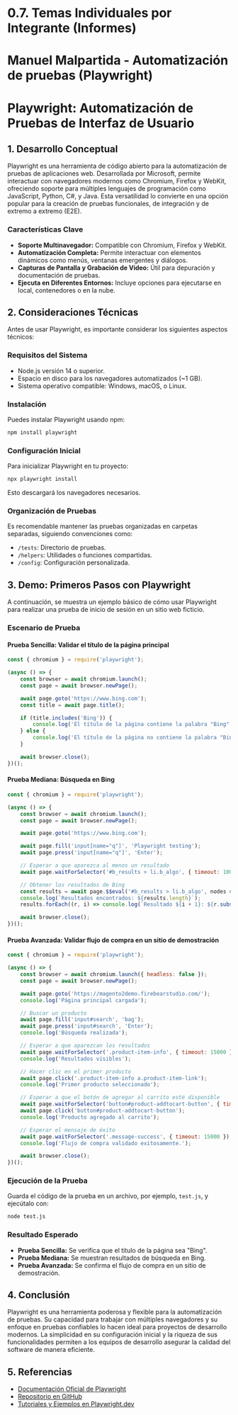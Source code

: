 # 0.7. Temas Individuales por Integrante (Informes)

# Manuel Malpartida - Automatización de pruebas (Playwright)

# Playwright: Automatización de Pruebas de Interfaz de Usuario

## 1. Desarrollo Conceptual

Playwright es una herramienta de código abierto para la automatización de pruebas de aplicaciones web. Desarrollada por Microsoft, permite interactuar con navegadores modernos como Chromium, Firefox y WebKit, ofreciendo soporte para múltiples lenguajes de programación como JavaScript, Python, C#, y Java. Esta versatilidad lo convierte en una opción popular para la creación de pruebas funcionales, de integración y de extremo a extremo (E2E).

### Características Clave
- **Soporte Multinavegador:** Compatible con Chromium, Firefox y WebKit.
- **Automatización Completa:** Permite interactuar con elementos dinámicos como menús, ventanas emergentes y diálogos.
- **Capturas de Pantalla y Grabación de Video:** Útil para depuración y documentación de pruebas.
- **Ejecuta en Diferentes Entornos:** Incluye opciones para ejecutarse en local, contenedores o en la nube.

## 2. Consideraciones Técnicas

Antes de usar Playwright, es importante considerar los siguientes aspectos técnicos:

### Requisitos del Sistema
- Node.js versión 14 o superior.
- Espacio en disco para los navegadores automatizados (~1 GB).
- Sistema operativo compatible: Windows, macOS, o Linux.

### Instalación
Puedes instalar Playwright usando npm:

```bash
npm install playwright
```

### Configuración Inicial
Para inicializar Playwright en tu proyecto:

```bash
npx playwright install
```
Esto descargará los navegadores necesarios.

### Organización de Pruebas
Es recomendable mantener las pruebas organizadas en carpetas separadas, siguiendo convenciones como:
- `/tests`: Directorio de pruebas.
- `/helpers`: Utilidades o funciones compartidas.
- `/config`: Configuración personalizada.

## 3. Demo: Primeros Pasos con Playwright

A continuación, se muestra un ejemplo básico de cómo usar Playwright para realizar una prueba de inicio de sesión en un sitio web ficticio.

### Escenario de Prueba

#### Prueba Sencilla: Validar el título de la página principal

```javascript
const { chromium } = require('playwright');

(async () => {
    const browser = await chromium.launch();
    const page = await browser.newPage();

    await page.goto('https://www.bing.com');
    const title = await page.title();

    if (title.includes('Bing')) {
        console.log('El título de la página contiene la palabra "Bing". Prueba exitosa.');
    } else {
        console.log('El título de la página no contiene la palabra "Bing". Prueba fallida.');
    }

    await browser.close();
})();
```

#### Prueba Mediana: Búsqueda en Bing

```javascript
const { chromium } = require('playwright');

(async () => {
    const browser = await chromium.launch();
    const page = await browser.newPage();

    await page.goto('https://www.bing.com');

    await page.fill('input[name="q"]', 'Playwright testing');
    await page.press('input[name="q"]', 'Enter');

    // Esperar a que aparezca al menos un resultado
    await page.waitForSelector('#b_results > li.b_algo', { timeout: 10000 });

    // Obtener los resultados de Bing
    const results = await page.$$eval('#b_results > li.b_algo', nodes => nodes.map(n => n.textContent.trim()));
    console.log(`Resultados encontrados: ${results.length}`);
    results.forEach((r, i) => console.log(`Resultado ${i + 1}: ${r.substring(0, 100)}...`));

    await browser.close();
})();

```

#### Prueba Avanzada: Validar flujo de compra en un sitio de demostración

```javascript
const { chromium } = require('playwright');

(async () => {
    const browser = await chromium.launch({ headless: false });
    const page = await browser.newPage();

    await page.goto('https://magento2demo.firebearstudio.com/');
    console.log('Página principal cargada');

    // Buscar un producto
    await page.fill('input#search', 'bag');
    await page.press('input#search', 'Enter');
    console.log('Búsqueda realizada');

    // Esperar a que aparezcan los resultados
    await page.waitForSelector('.product-item-info', { timeout: 15000 });
    console.log('Resultados visibles');

    // Hacer clic en el primer producto
    await page.click('.product-item-info a.product-item-link');
    console.log('Primer producto seleccionado');

    // Esperar a que el botón de agregar al carrito esté disponible
    await page.waitForSelector('button#product-addtocart-button', { timeout: 15000 });
    await page.click('button#product-addtocart-button');
    console.log('Producto agregado al carrito');

    // Esperar el mensaje de éxito
    await page.waitForSelector('.message-success', { timeout: 15000 });
    console.log('Flujo de compra validado exitosamente.');

    await browser.close();
})();
```

### Ejecución de la Prueba
Guarda el código de la prueba en un archivo, por ejemplo, `test.js`, y ejecútalo con:

```bash
node test.js
```

### Resultado Esperado
- **Prueba Sencilla:** Se verifica que el titulo de la página sea "Bing".
- **Prueba Mediana:** Se muestran resultados de búsqueda en Bing.
- **Prueba Avanzada:** Se confirma el flujo de compra en un sitio de demostración.

## 4. Conclusión

Playwright es una herramienta poderosa y flexible para la automatización de pruebas. Su capacidad para trabajar con múltiples navegadores y su enfoque en pruebas confiables lo hacen ideal para proyectos de desarrollo modernos. La simplicidad en su configuración inicial y la riqueza de sus funcionalidades permiten a los equipos de desarrollo asegurar la calidad del software de manera eficiente.

## 5. Referencias

- [Documentación Oficial de Playwright](https://playwright.dev/)
- [Repositorio en GitHub](https://github.com/microsoft/playwright)
- [Tutoriales y Ejemplos en Playwright.dev](https://playwright.dev/docs/intro)
